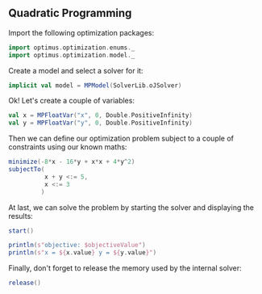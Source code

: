 ## Quadratic Programming

Import the following optimization packages:

```scala
import optimus.optimization.enums._
import optimus.optimization.model._
```

Create a model and select a solver for it:

```scala
implicit val model = MPModel(SolverLib.oJSolver)
```

Ok! Let's create a couple of variables:
```scala
val x = MPFloatVar("x", 0, Double.PositiveInfinity)
val y = MPFloatVar("y", 0, Double.PositiveInfinity)
```

Then we can define our optimization problem subject to a couple of constraints using our known maths:

```scala
minimize(-8*x - 16*y + x*x + 4*y^2)
subjectTo(
          x + y <:= 5,
          x <:= 3
         )
```

At last, we can solve the problem by starting the solver and displaying the results:

```scala
start()

println(s"objective: $objectiveValue")
println(s"x = ${x.value} y = ${y.value}")
```

Finally, don't forget to release the memory used by the internal solver:

```scala
release()
```